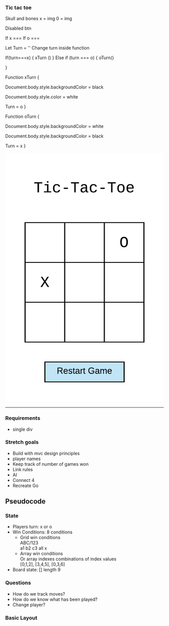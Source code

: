 ### Tic tac toe

Skull and bones
x = img
0 = img

Disabled btn

If x === 
If o ===

Let Turn = ''
Change turn inside function

If(turn===x) {
xTurn ()
} Else if (turn === o) {
oTurn()

}

Function xTurn {

Document.body.style.backgroundColor = black

Document.body.style.color = white

Turn = o
}

Function oTurn {

Document.body.style.backgroundColor = white

Document.body.style.backgroundColor = black

Turn = x
}

![wireframe](./images/tic-tac-toe.png)

---

### Requirements
- single div <br>
    <div id='singleId'></div>

### Stretch goals
- Build with mvc design principles
- player names
- Keep track of number of games won
- Link rules
- AI
- Connect 4
- Recreate Go

## Pseudocode
### State
- Players turn: x or o
- Win Conditions: 8 conditions
   - Grid win conditions <br>ABC/123
    <br> a1 b2 c3 all x
    - Array win conditions<br>Or array indexes combinations of index values
    <br> [0,1,2], [3,4,5], [0,3,6]
- Board state: [] length 9

### Questions
- How do we track moves?
- How do we know what has been played?
- Change player?


### Basic Layout






<!-- <style>
    img {

    }
    </style> -->